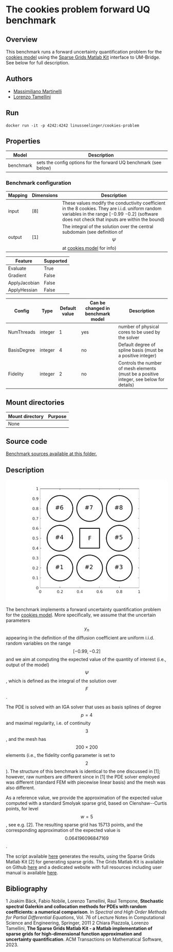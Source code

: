 # The cookies problem forward UQ benchmark

## Overview

This benchmark runs a forward uncertainty quantification problem for the [cookies model](https://github.com/UM-Bridge/benchmarks/tree/main/models/cookies-problem/README.md) using the [Sparse Grids Matlab Kit]((https://github.com/lorenzo-tamellini/sparse-grids-matlab-kit)) interface to UM-Bridge. See below for full description.

## Authors
- [Massimiliano Martinelli](mailto:martinelli@imati.cnr.it)
- [Lorenzo Tamellini](mailto:tamellini@imati.cnr.it)

## Run
```
docker run -it -p 4242:4242 linusseelinger/cookies-problem
```

## Properties

Model     | Description
---       | ---
benchmark | sets the config options for the forward UQ benchmark (see below)

### Benchmark configuration

Mapping | Dimensions   | Description
---     |---           |---
input   | [8]          | These values modify the conductivity coefficient in the 8 cookies. They are i.i.d. uniform random variables in the range [-0.99 -0.2] (software does not check that inputs are within the bound) 
output  | \[1\]        | The integral of the solution over the central subdomain (see definition of $$\Psi$$ at [cookies model](https://github.com/UM-Bridge/benchmarks/tree/main/models/cookies-problem/README.md) for info)

Feature       | Supported
---           |---
Evaluate      | True
Gradient      | False
ApplyJacobian | False
ApplyHessian  | False

Config        | Type    | Default value   	| Can be changed in benchmark model	| Description
---           |---      |---      		|---		  			| ---	
NumThreads    | integer | 1     		| yes					| number of physical cores to be used by the solver 
BasisDegree   | integer | 4       		| no					| Default degree of spline basis (must be a positive integer)
Fidelity      | integer | 2       		| no					| Controls the number of mesh elements (must be a positive integer, see below for details)


## Mount directories
Mount directory | Purpose
---             |---
None            | 

## Source code

[Benchmark sources available at this folder.](https://github.com/UM-Bridge/benchmarks/tree/main/benchmarks/cookies-problem)

## Description

![cookies-problem](https://raw.githubusercontent.com/UM-Bridge/benchmarks/main/models/cookies-problem/cookies_domain.png "geometry of the cookies problem")

The benchmark implements a forward uncertainty quantification problem for the [cookies model](https://github.com/UM-Bridge/benchmarks/tree/main/models/cookies-problem/README.md). More specifically, we assume that the uncertain parameters $$y_n$$ appearing in the definition of the diffusion coefficient are uniform i.i.d. random variables on the range $$[-0.99, -0.2]$$ and we aim at computing the expected value of the quantity of interest (i.e., output of the model) $$\Psi$$, which is defined as the integral of the solution over $$F$$.

The PDE is solved with an IGA solver that uses as basis splines of degree $$p=4$$ and maximal regularity, i.e. of continuity $$3$$, and the mesh has $$200 \times 200$$ elements (i.e., the fidelity config parameter is set to $$2$$). The structure of this benchmark is identical to the one discussed in \[1\]; however, raw numbers are different since in \[1\] the PDE solver employed was different (standard FEM with piecewise linear basis) and the mesh was also different.


As a reference value, we provide the approximation of the expected value computed with a standard Smolyak sparse grid, based on Clenshaw--Curtis points, for level $$w=5$$, see e.g. \[2\]. The resulting sparse grid has 15713 points, and the corresponding approximation of the expected value is $$0.064196096847169$$.


The script available [here](https://github.com/UM-Bridge/benchmarks/tree/main/benchmarks/cookies-problem/run_forward_benchmark_in_matlab.m) generates the results, using the Sparse Grids Matlab Kit \[2\] for generating sparse grids. The Grids Matlab Kit is available on Github [here](https://github.com/lorenzo-tamellini/sparse-grids-matlab-kit) and a dedicated website with full resources including user manual is available [here](https://sites.google.com/view/sparse-grids-kit). 


## Bibliography
1 Joakim Bäck, Fabio Nobile, Lorenzo Tamellini, Raul Tempone, **Stochastic spectral Galerkin and collocation methods for PDEs with random coefficients: a numerical comparison**. In *Spectral and High Order Methods for Partial Differential Equations*, Vol. 76 of Lecture Notes in Computational Science and Engineering, Springer, 2011
2 Chiara Piazzola, Lorenzo Tamellini, **The Sparse Grids Matlab Kit - a Matlab implementation of sparse grids for high-dimensional function approximation and uncertainty quantification**. ACM Transactions on Mathematical Software, 2023. 





